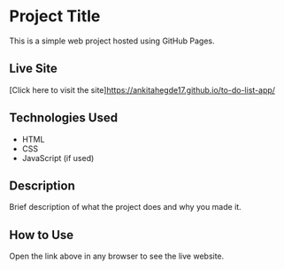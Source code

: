 # Project Title

This is a simple web project hosted using GitHub Pages.

## Live Site

[Click here to visit the site]https://ankitahegde17.github.io/to-do-list-app/


## Technologies Used

- HTML
- CSS
- JavaScript (if used)

## Description

Brief description of what the project does and why you made it.

## How to Use

Open the link above in any browser to see the live website.

